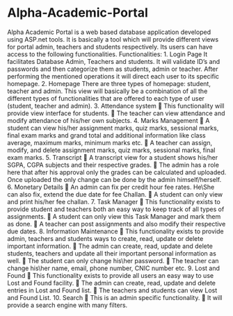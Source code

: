 # Alpha-Academic-Portal
Alpha Academic Portal is a web based database application developed using ASP.net tools. It is basically a tool which will provide different views for portal admin, teachers and students respectively. Its users can have access to the following functionalities. Functionalities: 1. Login Page It facilitates Database Admin, Teachers and students. It will validate ID’s and passwords and then categorize them as students, admin or teacher. After performing the mentioned operations it will direct each user to its specific homepage. 2. Homepage There are three types of homepage: student, teacher and admin. This view will basically be a combination of all the different types of functionalities that are offered to each type of user (student, teacher and admin). 3. Attendance system  This functionality will provide view interface for students.  The teacher can view attendance and modify attendance of his/her own subjects. 4. Marks Management  A student can view his/her assignment marks, quiz marks, sessional marks, final exam marks and grand total and additional information like class average, maximum marks, minimum marks etc.  A teacher can assign, modify, and delete assignment marks, quiz marks, sessional marks, final exam marks.  5. Transcript  A transcript view for a student shows his/her SGPA, CGPA subjects and their respective grades.  The admin has a role here that after his approval only the grades can be calculated and uploaded. Once uploaded the only change can be done by the admin himself/herself.  6. Monetary Details  An admin can fix per credit hour fee rates. He\She can also fix, extend the due date for fee Challan.  A student can only view and print his/her fee challan. 7. Task Manager  This functionality exists to provide student and teachers both an easy way to keep track of all types of assignments.  A student can only view this Task Manager and mark them as done.  A teacher can post assignments and also modify their respective due dates. 8. Information Maintenance  This functionality exists to provide admin, teachers and students ways to create, read, update or delete important information.  The admin can create, read, update and delete students, teachers and update all their important personal information as well.  The student can only change his\her password.  The teacher can change his\her name, email, phone number, CNIC number etc. 9. Lost and Found  This functionality exists to provide all users an easy way to use Lost and Found facility.  The admin can create, read, update and delete entries in Lost and Found list.   The teachers and students can view Lost and Found List. 10. Search  This is an admin specific functionality.  It will provide a search engine with many filters.
